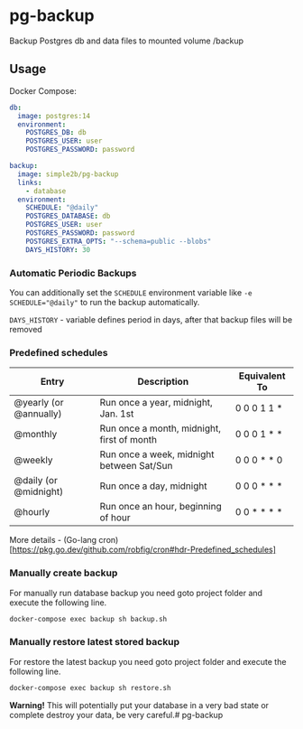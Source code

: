 # pg-backup

Backup Postgres db and data files to mounted volume /backup

## Usage

Docker Compose:

```yaml
db:
  image: postgres:14
  environment:
    POSTGRES_DB: db
    POSTGRES_USER: user
    POSTGRES_PASSWORD: password

backup:
  image: simple2b/pg-backup
  links:
    - database
  environment:
    SCHEDULE: "@daily"
    POSTGRES_DATABASE: db
    POSTGRES_USER: user
    POSTGRES_PASSWORD: password
    POSTGRES_EXTRA_OPTS: "--schema=public --blobs"
    DAYS_HISTORY: 30
```

### Automatic Periodic Backups

You can additionally set the `SCHEDULE` environment variable like `-e SCHEDULE="@daily"` to run the backup automatically.

`DAYS_HISTORY` - variable defines period in days, after that backup files will be removed

### Predefined schedules

| Entry                  | Description                                | Equivalent To   |
| ---------------------- | ------------------------------------------ | --------------- |
| @yearly (or @annually) | Run once a year, midnight, Jan. 1st        | 0 0 0 1 1 \*    |
| @monthly               | Run once a month, midnight, first of month | 0 0 0 1 \* \*   |
| @weekly                | Run once a week, midnight between Sat/Sun  | 0 0 0 \* \* 0   |
| @daily (or @midnight)  | Run once a day, midnight                   | 0 0 0 \* \* \*  |
| @hourly                | Run once an hour, beginning of hour        | 0 0 \* \* \* \* |

More details - (Go-lang cron)[https://pkg.go.dev/github.com/robfig/cron#hdr-Predefined_schedules]

### Manually create backup

For manually run database backup you need goto project folder and execute the following line.

```bash
docker-compose exec backup sh backup.sh
```

### Manually restore latest stored backup

For restore the latest backup you need goto project folder and execute the following line.

```bash
docker-compose exec backup sh restore.sh
```

**Warning!**
This will potentially put your database in a very bad state or complete destroy your data, be very careful.# pg-backup
